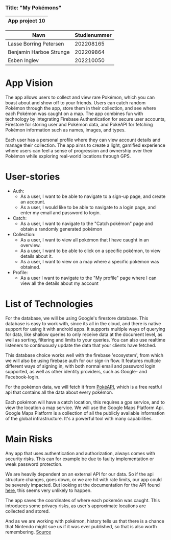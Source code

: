### Title: "My Pokémons"

| App project 10 |
| --------- |

| Navn                    | Studienummer |
| ----------------------- | ------------ |
| Lasse Borring Petersen  | 202208165    |
| Benjamin Harboe Strunge | 202209864    |
| Esben Inglev            | 202210050    |

# App Vision
The app allows users to collect and view rare Pokémon, which you can boast about and show off to your friends.
Users can catch random Pokémon through the app, store them in their collection, and see where each Pokémon was caught on a map. The app combines fun with technology by integrating Firebase Authentication for secure user accounts, Firestore for storing user and Pokémon data, and PokéAPI for fetching Pokémon information such as names, images, and types.

Each user has a personal profile where they can view account details and manage their collection. The app aims to create a light, gamified experience where users can feel a sense of progression and ownership over their Pokémon while exploring real-world locations through GPS.

# User-stories

- Auth:
  - As a user, I want to be able to navigate to a sign-up page, and create an account.
  - As a user, I would like to be able to navigate to a login page, and enter my email and password to login.
- Catch:
  - As a user, I want to navigate to the "Catch pokémon" page and obtain a randomly generated pokémon
- Collection:
  - As a user, I want to view all pokémon that I have caught in an overview.
  - As a user, I want to be able to click on a specific pokémon, to view details about it.
  - As a user, I want to view on a map where a specific pokémon was obtained.
- Profile:
  - As a user I want to navigate to the "My profile" page where I can view all the details about my account

# List of Technologies
For the database, we will be using Google's firestore database. This database is easy to work with, since its all in the cloud, and there is native support for using it with android apps. 
It supports multiple ways of querying for data, like shallow queries to only receive data at the document level, as well as sorting, filtering and limits to your queries. You can also use realtime listeners to continuously update the data that your clients have fetched. 

This database choice works well with the firebase 'ecosystem', from which we will also be using firebase auth for our sign-in flow. 
It features multiple different ways of signing in, with both normal email and password login supported, as well as other identity providers, such as Google- and Facebook-login.

For the pokémon data, we will fetch it from [PokéAPI](pokeapi.co), which is a free restful api that contains all the data about every pokémon.  

Each pokémon will have a catch location, this requires a gps service, and to view the location a map service. We will use the Google Maps Platform Api. Google Maps Platform is a collection of all the publicly available information of the global infrastructure. It's a powerful tool with many capabilities.

# Main Risks
Any app that uses authentication and authorization, always comes with security risks. This can for example be due to faulty implementation or weak password protection. 

We are heavily dependent on an external API for our data. So if the api structure changes, goes down, or we are hit with rate limits, our app could be severely impacted. But looking at the documentation for the API found [here](https://pokeapi.co/docs/v2), this seems very unlikely to happen.

The app saves the coordinates of where each pokemón was caught. This introduces some privacy risks, as user's approximate locations are collected and stored. 

And as we are working with pokémon, history tells us that there is a chance that Nintendo might sue us if it was ever published, so that is also worth remembering.
[Source](https://en.wikipedia.org/wiki/Intellectual_property_protection_by_Nintendo)










